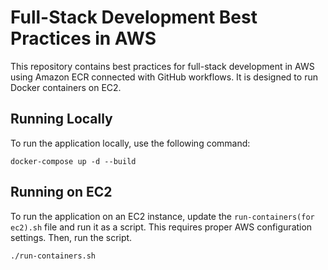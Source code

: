 # Full-Stack Development Best Practices in AWS
This repository contains best practices for full-stack development in AWS using Amazon ECR connected with GitHub workflows. It is designed to run Docker containers on EC2.

## Running Locally
To run the application locally, use the following command:
```
docker-compose up -d --build
```

## Running on EC2
To run the application on an EC2 instance, update the `run-containers(for ec2).sh` file and run it as a script. This requires proper AWS configuration settings. Then, run the script.
```
./run-containers.sh
```
